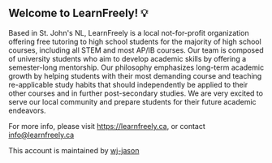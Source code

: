 ## Welcome to LearnFreely! :bulb:

Based in St. John's NL, LearnFreely is a local not-for-profit organization offering free tutoring to high school students for the majority of high school courses, including all STEM and most AP/IB courses. Our team is composed of university students who aim to develop academic skills by offering a semester-long mentorship. Our philosophy emphasizes long-term academic growth by helping students with their most demanding course and teaching re-applicable study habits that should independently be applied to their other courses and in further post-secondary studies. We are very excited to serve our local community and prepare students for their future academic endeavors.

For more info, please visit https://learnfreely.ca, or contact info@learnfreely.ca

This account is maintained by [wj-jason](https://github.com/wj-jason)
